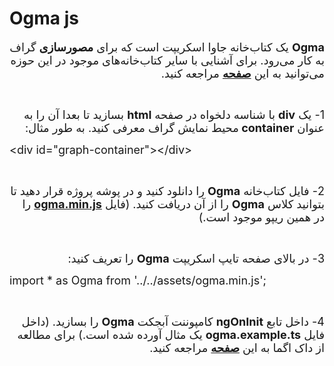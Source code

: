<div style="line-height: normal; overflow: hidden">
<h1>Ogma js</h1>

<p dir="rtl"><span style="font-size:18px"><strong>Ogma</strong> یک کتاب‌خانه جاوا اسکریپت است که برای <strong>مصورسازی</strong> گراف به کار می‌رود. برای آشنایی با سایر کتاب‌خانه‌های موجود در این حوزه می‌توانید به این <strong><a href="https://medium.com/@Elise_Deux/the-list-of-graph-visualization-libraries-7a7b89aab6a6">صفحه</a></strong> مراجعه کنید.</span></p>

<br/>

<p dir="rtl"><span style="font-size:18px">1- یک <strong>div</strong> با شناسه دلخواه در صفحه <strong>html</strong> بسازید تا بعدا آن را به عنوان <strong>container </strong>محیط نمایش گراف معرفی کنید. به طور مثال:</span></p>

<p><span style="font-size:18px">&lt;div&nbsp;id="graph-container"&gt;&lt;/div&gt;</span></p>

<br/>

<p dir="rtl"><span style="font-size:18px">2- فایل کتاب‌خانه <strong>Ogma</strong> را دانلود کنید و در پوشه پروژه قرار دهید تا بتوانید کلاس <strong>Ogma</strong> را از آن دریافت کنید. (فایل <strong><a href="https://github.com/Star-Academy/codestar-internship/raw/Phase10/Projects/Phase10-TransactionVisualizer/ogma.min.rar">ogma.min.js</a></strong> را در همین ریپو موجود است.)</span></p>

<br/>

<p dir="rtl"><span style="font-size:18px">3- در بالای صفحه تایپ اسکریپت <strong>Ogma</strong> را تعریف کنید:</span></p>

<p><span style="font-size:18px">import&nbsp;*&nbsp;as&nbsp;Ogma&nbsp;from&nbsp;'../../assets/ogma.min.js';</span></p>

<br/>

<p dir="rtl"><span style="font-size:18px">4- داخل تابع&nbsp;<strong>ngOnInit</strong> کامپوننت آبجکت <strong>Ogma</strong> را بسازید. (داخل فایل <strong>ogma.example.ts</strong> یک مثال آورده شده است.) برای مطالعه از داک اگما به این <strong><a href="https://doc.linkurio.us/ogma/latest/quickstart.html">صفحه</a></strong>&nbsp;مراجعه کنید.</span></p>

<p>&nbsp;</p>
<p dir="rtl">&nbsp;</p>
<p dir="rtl">&nbsp;</p>
</div>
